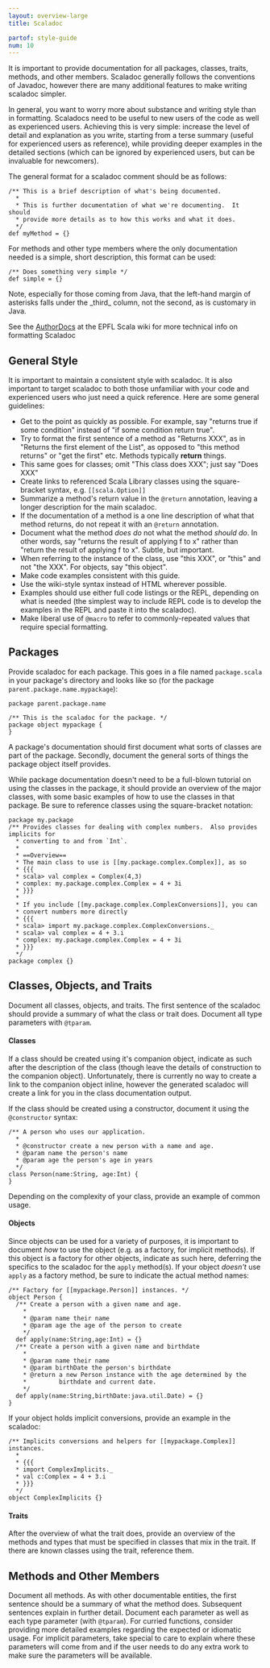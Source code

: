 ```yaml
---
layout: overview-large
title: Scaladoc

partof: style-guide
num: 10
---
```


It is important to provide documentation for all packages, classes,
traits, methods, and other members. Scaladoc generally follows the
conventions of Javadoc, however there are many additional features to
make writing scaladoc simpler.

In general, you want to worry more about substance and writing style
than in formatting. Scaladocs need to be useful to new users of the code
as well as experienced users. Achieving this is very simple: increase
the level of detail and explanation as you write, starting from a terse
summary (useful for experienced users as reference), while providing
deeper examples in the detailed sections (which can be ignored by
experienced users, but can be invaluable for newcomers).

The general format for a scaladoc comment should be as follows:

    /** This is a brief description of what's being documented.
      *
      * This is further documentation of what we're documenting.  It should
      * provide more details as to how this works and what it does. 
      */
    def myMethod = {}

For methods and other type members where the only documentation needed
is a simple, short description, this format can be used:

    /** Does something very simple */
    def simple = {}

Note, especially for those coming from Java, that the left-hand margin
of asterisks falls under the \_third\_ column, not the second, as is
customary in Java.

See the
[AuthorDocs](http://lampsvn.epfl.ch/trac/scala/wiki/Scaladoc/AuthorDocs)
at the EPFL Scala wiki for more technical info on formatting Scaladoc

## General Style

It is important to maintain a consistent style with scaladoc. It is also
important to target scaladoc to both those unfamiliar with your code and
experienced users who just need a quick reference. Here are some general
guidelines:

-   Get to the point as quickly as possible. For example, say "returns
    true if some condition" instead of "if some condition return true".
-   Try to format the first sentence of a method as "Returns XXX", as in
    "Returns the first element of the List", as opposed to "this method
    returns" or "get the first" etc. Methods typically **return**
    things.
-   This same goes for classes; omit "This class does XXX"; just say
    "Does XXX"
-   Create links to referenced Scala Library classes using the
    square-bracket syntax, e.g. `[[scala.Option]]`
-   Summarize a method's return value in the `@return` annotation,
    leaving a longer description for the main scaladoc.
-   If the documentation of a method is a one line description of what
    that method returns, do not repeat it with an `@return` annotation.
-   Document what the method *does do* not what the method *should do*.
    In other words, say "returns the result of applying f to x" rather
    than "return the result of applying f to x". Subtle, but important.
-   When referring to the instance of the class, use "this XXX", or
    "this" and not "the XXX". For objects, say "this object".
-   Make code examples consistent with this guide.
-   Use the wiki-style syntax instead of HTML wherever possible.
-   Examples should use either full code listings or the REPL, depending
    on what is needed (the simplest way to include REPL code is to
    develop the examples in the REPL and paste it into the scaladoc).
-   Make liberal use of `@macro` to refer to commonly-repeated values
    that require special formatting.

## Packages

Provide scaladoc for each package. This goes in a file named
`package.scala` in your package's directory and looks like so (for the
package `parent.package.name.mypackage`):

    package parent.package.name

    /** This is the scaladoc for the package. */
    package object mypackage {
    }

A package's documentation should first document what sorts of classes
are part of the package. Secondly, document the general sorts of things
the package object itself provides.

While package documentation doesn't need to be a full-blown tutorial on
using the classes in the package, it should provide an overview of the
major classes, with some basic examples of how to use the classes in
that package. Be sure to reference classes using the square-bracket
notation:

    package my.package
    /** Provides classes for dealing with complex numbers.  Also provides implicits for
      * converting to and from `Int`.
      *
      * ==Overview==
      * The main class to use is [[my.package.complex.Complex]], as so
      * {{{
      * scala> val complex = Complex(4,3)
      * complex: my.package.complex.Complex = 4 + 3i
      * }}}
      *
      * If you include [[my.package.complex.ComplexConversions]], you can 
      * convert numbers more directly
      * {{{
      * scala> import my.package.complex.ComplexConversions._
      * scala> val complex = 4 + 3.i
      * complex: my.package.complex.Complex = 4 + 3i
      * }}} 
      */
    package complex {}

## Classes, Objects, and Traits

Document all classes, objects, and traits. The first sentence of the
scaladoc should provide a summary of what the class or trait does.
Document all type parameters with `@tparam`.

#### Classes

If a class should be created using it's companion object, indicate as
such after the description of the class (though leave the details of
construction to the companion object). Unfortunately, there is currently
no way to create a link to the companion object inline, however the
generated scaladoc will create a link for you in the class documentation
output.

If the class should be created using a constructor, document it using
the `@constructor` syntax:

    /** A person who uses our application.
      *
      * @constructor create a new person with a name and age.
      * @param name the person's name
      * @param age the person's age in years 
      */
    class Person(name:String, age:Int) {
    }

Depending on the complexity of your class, provide an example of common
usage.

#### Objects

Since objects can be used for a variety of purposes, it is important to
document *how* to use the object (e.g. as a factory, for implicit
methods). If this object is a factory for other objects, indicate as
such here, deferring the specifics to the scaladoc for the `apply`
method(s). If your object *doesn't* use `apply` as a factory method, be
sure to indicate the actual method names:

    /** Factory for [[mypackage.Person]] instances. */
    object Person {
      /** Create a person with a given name and age.
        *
        * @param name their name
        * @param age the age of the person to create 
        */
      def apply(name:String,age:Int) = {}
      /** Create a person with a given name and birthdate
        *
        * @param name their name
        * @param birthDate the person's birthdate
        * @return a new Person instance with the age determined by the 
        *         birthdate and current date. 
        */
      def apply(name:String,birthDate:java.util.Date) = {}
    }

If your object holds implicit conversions, provide an example in the
scaladoc:

    /** Implicits conversions and helpers for [[mypackage.Complex]] instances.
      *
      * {{{
      * import ComplexImplicits._
      * val c:Complex = 4 + 3.i
      * }}} 
      */
    object ComplexImplicits {}

#### Traits

After the overview of what the trait does, provide an overview of the
methods and types that must be specified in classes that mix in the
trait. If there are known classes using the trait, reference them.

## Methods and Other Members

Document all methods. As with other documentable entities, the first
sentence should be a summary of what the method does. Subsequent
sentences explain in further detail. Document each parameter as well as
each type parameter (with `@tparam`). For curried functions, consider
providing more detailed examples regarding the expected or idiomatic
usage. For implicit parameters, take special to care to explain where
these parameters will come from and if the user needs to do any extra
work to make sure the parameters will be available.
